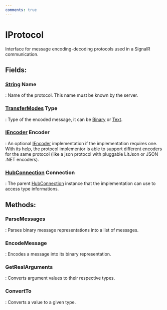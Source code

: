 ```yaml
---
comments: true
---
```

# IProtocol

Interface for message encoding-decoding protocols used in a SignalR communication. 

## **Fields**:
### **[String](https://learn.microsoft.com/en-us/dotnet/api/System.String) Name**
: Name of the protocol. This name must be known by the server. 
### **[TransferModes](TransferModes.md) Type**
: Type of the encoded message, it can be [Binary](TransferModes.md#transfermodesbinary) or [Text](TransferModes.md#transfermodestext). 
### **[IEncoder](IEncoder.md) Encoder**
: An optional [IEncoder](IEncoder.md) implementation if the implementation requires one. With its help, the protocol implementor is able to support different encoders for the same protocol (like a json protocol with pluggable LitJson or JSON .NET encoders). 
### **[HubConnection](HubConnection.md) Connection**
: The parent [HubConnection](HubConnection.md) instance that the implementation can use to access type informations. 
## **Methods**:

### **ParseMessages**
: Parses binary message representations into a list of messages. 

### **EncodeMessage**
: Encodes a message into its binary representation. 

### **GetRealArguments**
: Converts argument values to their respective types. 

### **ConvertTo**
: Converts a value to a given type. 